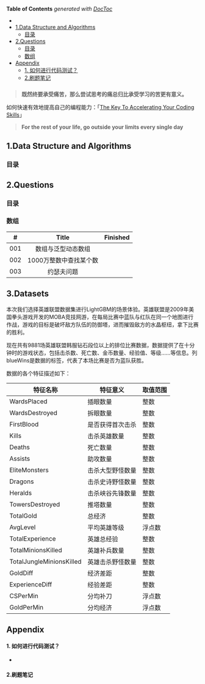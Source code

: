 <!-- START doctoc generated TOC please keep comment here to allow auto update -->
<!-- DON'T EDIT THIS SECTION, INSTEAD RE-RUN doctoc TO UPDATE -->
**Table of Contents**  *generated with [DocToc](https://github.com/thlorenz/doctoc)*

  - [](#)
- [1.Data Structure and Algorithms](#1data-structure-and-algorithms)
  - [目录](#%E7%9B%AE%E5%BD%95)
- [2.Questions](#2questions)
  - [目录](#%E7%9B%AE%E5%BD%95-1)
  - [数组](#%E6%95%B0%E7%BB%84)
- [Appendix](#appendix)
    - [1. 如何进行代码测试？](#1-%E5%A6%82%E4%BD%95%E8%BF%9B%E8%A1%8C%E4%BB%A3%E7%A0%81%E6%B5%8B%E8%AF%95)
    - [2.刷题笔记](#2%E5%88%B7%E9%A2%98%E7%AC%94%E8%AE%B0)

<!-- END doctoc generated TOC please keep comment here to allow auto update -->

### 

> **既然终要承受痛苦，那么尝试思考的痛总归比承受学习的苦更有意义。**

如何快速有效地提高自己的编程能力：「[The Key To Accelerating Your Coding Skills](http://blog.thefirehoseproject.com/posts/learn-to-code-and-be-self-reliant/)」

> **For the rest of your life, go outside your limits every single day**

## 1.Data Structure and Algorithms

### 目录



## 2.Questions

### 目录

### 数组

| #    |         Title          | Finished |
| ---- | :--------------------: | -------- |
| 001  |   数组与泛型动态数组   |          |
| 002  | 1000万整数中查找某个数 |          |
| 003  |       约瑟夫问题       |          |

## 3.Datasets

本次我们选择英雄联盟数据集进行LightGBM的场景体验。英雄联盟是2009年美国拳头游戏开发的MOBA竞技网游，在每局比赛中蓝队与红队在同一个地图进行作战，游戏的目标是破坏敌方队伍的防御塔，进而摧毁敌方的水晶枢纽，拿下比赛的胜利。

现在共有9881场英雄联盟韩服钻石段位以上的排位比赛数据，数据提供了在十分钟时的游戏状态，包括击杀数、死亡数、金币数量、经验值、等级……等信息。列blueWins是数据的标签，代表了本场比赛是否为蓝队获胜。

数据的各个特征描述如下：

| 特征名称                 | 特征意义         | 取值范围 |
| ------------------------ | ---------------- | -------- |
| WardsPlaced              | 插眼数量         | 整数     |
| WardsDestroyed           | 拆眼数量         | 整数     |
| FirstBlood               | 是否获得首次击杀 | 整数     |
| Kills                    | 击杀英雄数量     | 整数     |
| Deaths                   | 死亡数量         | 整数     |
| Assists                  | 助攻数量         | 整数     |
| EliteMonsters            | 击杀大型野怪数量 | 整数     |
| Dragons                  | 击杀史诗野怪数量 | 整数     |
| Heralds                  | 击杀峡谷先锋数量 | 整数     |
| TowersDestroyed          | 推塔数量         | 整数     |
| TotalGold                | 总经济           | 整数     |
| AvgLevel                 | 平均英雄等级     | 浮点数   |
| TotalExperience          | 英雄总经验       | 整数     |
| TotalMinionsKilled       | 英雄补兵数量     | 整数     |
| TotalJungleMinionsKilled | 英雄击杀野怪数量 | 整数     |
| GoldDiff                 | 经济差距         | 整数     |
| ExperienceDiff           | 经验差距         | 整数     |
| CSPerMin                 | 分均补刀         | 浮点数   |
| GoldPerMin               | 分均经济         | 浮点数   |

## Appendix

#### 1. 如何进行代码测试？

- 

#### 2.刷题笔记

